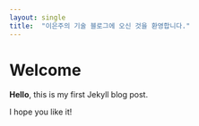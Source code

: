 ```yaml
---
layout: single
title:  "이은주의 기술 블로그에 오신 것을 환영합니다."
---
```


# Welcome

**Hello**, this is my first Jekyll blog post.

I hope you like it!
